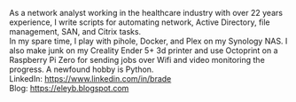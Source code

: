 As a network analyst working in the healthcare industry with over 22 years experience, I write scripts for automating network, Active Directory, file management, SAN, and Citrix tasks.<br>
In my spare time, I play with pihole, Docker, and Plex on my Synology NAS. I also make junk on my Creality Ender 5+ 3d printer and use Octoprint on a Raspberry Pi Zero for sending jobs over Wifi and video monitoring the progress. A newfound hobby is Python.<br>
LinkedIn: https://www.linkedin.com/in/brade<br>
Blog: https://eleyb.blogspot.com
